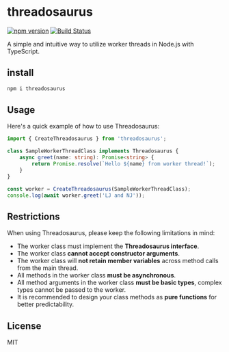 # threadosaurus

[![npm version](https://img.shields.io/npm/v/threadosaurus)](https://www.npmjs.com/package/threadosaurus)
[![Build Status](https://img.shields.io/github/actions/workflow/status/ralphv/threadosaurus/ci.yml?branch=main)](https://github.com/ralphv/threadosaurus/actions)

A simple and intuitive way to utilize worker threads in Node.js with TypeScript.

## install

```sh
npm i threadosaurus
```

## Usage

Here's a quick example of how to use Threadosaurus:
```typescript
import { CreateThreadosaurus } from 'threadosaurus';

class SampleWorkerThreadClass implements Threadosaurus {
    async greet(name: string): Promise<string> {
        return Promise.resolve(`Hello ${name} from worker thread!`);
    }
}

const worker = CreateThreadosaurus(SampleWorkerThreadClass);
console.log(await worker.greet('LJ and NJ'));
```

## Restrictions

When using Threadosaurus, please keep the following limitations in mind:

* The worker class must implement the **Threadosaurus interface**.
* The worker class **cannot accept constructor arguments**.
* The worker class will **not retain member variables** across method calls from the main thread.
* All methods in the worker class **must be asynchronous**.
* All method arguments in the worker class **must be basic types**, complex types cannot be passed to the worker.
* It is recommended to design your class methods as **pure functions** for better predictability.

## License

MIT
